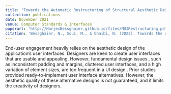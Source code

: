 ```yaml
---
title: "Towards the Automatic Restructuring of Structural Aesthetic Design of Android User Interfaces"
collection: publications
date: November 2021
venue: Computer Standards & Interfaces
paperurl: 'http://NarjesBessghaier.github.io/files/MUIRestructuring.pdf'
citation: 'Bessghaier, N., Soui, M., & Ghaibi, N. (2022). Towards the automatic restructuring of structural aesthetic design of Android user interfaces. Computer Standards & Interfaces, 81, 103598.'
---
```

End-user engagement heavily relies on the aesthetic design of the application’s user interfaces. Designers are keen to create user interfaces that are usable and appealing. However, fundamental design issues , such as inconsistent padding and margins, cluttered user interfaces, and a high variation of element sizes, are too frequent in a UI design.. Prior studies provided ready-to-implement user interface alternatives. However, the aesthetic quality of these alternative designs is not guaranteed, and it limits the creativity of designers. 
